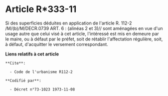 # Article R*333-11

Si des superficies déduites en application de l'article R. 112-2 /M/(b)/M/DECR.0739 ART. 6 : (alinéas 2 et 3)// sont
aménagées en vue d'un usage autre que celui visé à cet article, l'intéressé est mis en demeure par le maire, ou à défaut par
le préfet, soit de rétablir l'affectation régulière, soit, à défaut, d'acquitter le versement correspondant.

**Liens relatifs à cet article**

	**Cite**:

	  - Code de l'urbanisme R112-2

	**Codifié par**:

	  - Décret n°73-1023 1973-11-08
